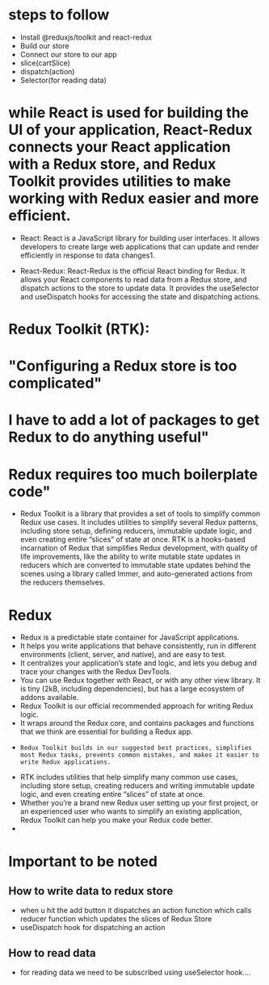 # steps to follow
- Install @reduxjs/toolkit and react-redux
- Build our store
- Connect our store to our app
- slice(cartSlice)
- dispatch(action)
- Selector(for reading data)


#  while React is used for building the UI of your application, React-Redux connects your React application with a Redux store, and Redux Toolkit provides utilities to make working with Redux easier and more efficient.

- React: React is a JavaScript library for building user interfaces. It allows developers to create large web applications that can update and render efficiently in response to data changes1.

- React-Redux: React-Redux is the official React binding for Redux. It allows your React components to read data from a Redux store, and dispatch actions to the store to update data. It provides the useSelector and useDispatch hooks for accessing the state and dispatching actions.

# Redux Toolkit (RTK):
# "Configuring a Redux store is too complicated"
 # I have to add a lot of packages to get Redux to do anything useful"
# Redux requires too much boilerplate code"
- Redux Toolkit is a library that provides a set of tools to simplify common Redux use cases. It includes utilities to simplify several Redux patterns, including store setup, defining reducers, immutable update logic, and even creating entire “slices” of state at once. RTK is a hooks-based incarnation of Redux that simplifies Redux development, with quality of life improvements, like the ability to write mutable state updates in reducers which are converted to immutable state updates behind the scenes using a library called Immer, and auto-generated actions from the reducers themselves.


# Redux
- Redux is a predictable state container for JavaScript applications.
-  It helps you write applications that behave consistently, run in different environments (client, server, and native), and are easy to test. 
-  It centralizes your application’s state and logic, and lets you debug and trace your changes with the Redux DevTools. 
-  You can use Redux together with React, or with any other view library. It is tiny (2kB, including dependencies), but has a large ecosystem of addons available.
-   Redux Toolkit is our official recommended approach for writing Redux logic.
-    It wraps around the Redux core, and contains packages and functions that we think are essential for building a Redux app.
-     Redux Toolkit builds in our suggested best practices, simplifies most Redux tasks, prevents common mistakes, and makes it easier to write Redux applications. 
- RTK includes utilities that help simplify many common use cases, including store setup, creating reducers and writing immutable update logic, and even creating entire “slices” of state at once.
-  Whether you’re a brand new Redux user setting up your first project, or an experienced user who wants to simplify an existing application, Redux Toolkit can help you make your Redux code better.
-  
# Important to be noted
  ## How to write data to redux store
- when u hit the add button it dispatches an action function which calls reducer function which updates the slices of Redux Store
- useDispatch hook for dispatching an action

## How to read data
- for reading data we need to be subscribed using useSelector hook....